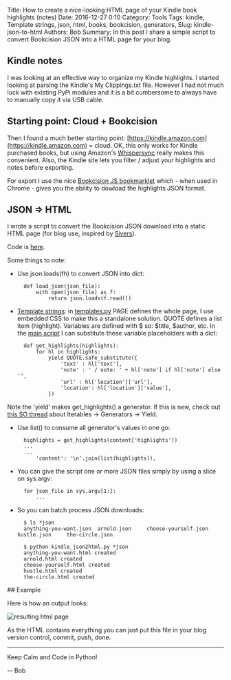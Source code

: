 Title: How to create a nice-looking HTML page of your Kindle book highlights (notes)
Date: 2016-12-27 0:10
Category: Tools
Tags: kindle, Template strings, json, html, books, bookcision, generators, 
Slug: kindle-json-to-html
Authors: Bob
Summary: In this post I share a simple script to convert Bookcision JSON into a HTML page for your blog.

## Kindle notes

I was looking at an effective way to organize my Kindle highlights. I started looking at parsing the Kindle's My Clippings.txt file. However I had not much luck with existing PyPi modules and it is a bit cumbersome to always have to manually copy it via USB cable.

## Starting point: Cloud + Bookcision

Then I found a much better starting point: [https://kindle.amazon.com](https://kindle.amazon.com) = cloud. OK, this only works for Kindle purchased books, but using Amazon's [Whispersync](https://www.amazon.com/gp/help/customer/display.html?nodeId=200911660) really makes this convenient. Also, the Kindle site lets you filter / adjust your highlights and notes before exporting. 

For export I use the nice [Bookcision JS bookmarklet](http://www.norbauer.com/bookcision/) which - when used in Chrome - gives you the ability to dowload the highlights JSON format.

## JSON => HTML

I wrote a script to convert the Bookcision JSON download into a static HTML page (for blog use, inspired by [Sivers](https://sivers.org/book)).

Code is [here](https://github.com/pybites/blog_code/tree/master/kindle_notes).

Some things to note:

* Use json.loads(fh) to convert JSON into dict: 

		def load_json(json_file):
			with open(json_file) as f:
				return json.loads(f.read())

* [Template strings](https://docs.python.org/2/library/string.html#template-strings): in [templates.py](https://github.com/pybites/blog_code/blob/master/kindle_notes/templates.py) PAGE defines the whole page, I use embedded CSS to make this a standalone solution. QUOTE defines a list item (highlight). Variables are defined with $ so: $title, $author, etc. In the [main script](https://github.com/pybites/blog_code/blob/master/kindle_notes/kindle_json2html.py) I can substitute these variable placeholders with a dict: 

		def get_highlights(highlights):
			for hl in highlights:
				yield QUOTE.safe_substitute({
					'text' : hl['text'],
					'note' : ' / note: ' + hl['note'] if hl['note'] else '',
					'url' : hl['location']['url'],
					'location': hl['location']['value'],
				})

Note the 'yield' makes get_highlights() a generator. If this is new, check out [this SO thread](http://stackoverflow.com/questions/231767/what-does-the-yield-keyword-do) about Iterables -> Generators -> Yield.

* Use list() to consume all generator's values in one go: 

		highlights = get_highlights(content['highlights'])
		...
		...
			'content': '\n'.join(list(highlights)),

* You can give the script one or more JSON files simply by using a slice on sys.argv:

		for json_file in sys.argv[1:]:
			...

* So you can batch process JSON downloads:

		$ ls *json
		anything-you-want.json	arnold.json		choose-yourself.json	hustle.json		the-circle.json

		$ python kindle_json2html.py *json
		anything-you-want.html created
		arnold.html created
		choose-yourself.html created
		hustle.html created
		the-circle.html created

## Example 

Here is how an output looks:

![resulting html page]({filename}/images/example-book-html.png)

As the HTML contains everything you can just put this file in your blog version control, commit, push, done.

---

Keep Calm and Code in Python!

-- Bob
